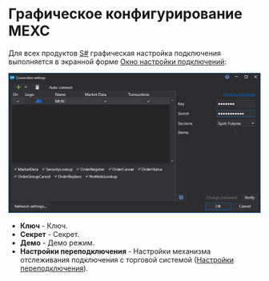 # Графическое конфигурирование MEXC

Для всех продуктов [S#](../../../../api.md) графическая настройка подключения выполняется в экранной форме [Окно настройки подключений](../../../graphical_user_interface/connection_settings_window.md):

![API GUI Settings MEXC](../../../../../images/api_gui_settings_mexc.png)

- **Ключ** - Ключ.
- **Секрет** - Секрет.
- **Демо** - Демо режим.
- **Настройки переподключения** - Настройки механизма отслеживания подключения с торговой системой ([Настройки переподключения](../../reconnection_settings.md)).
